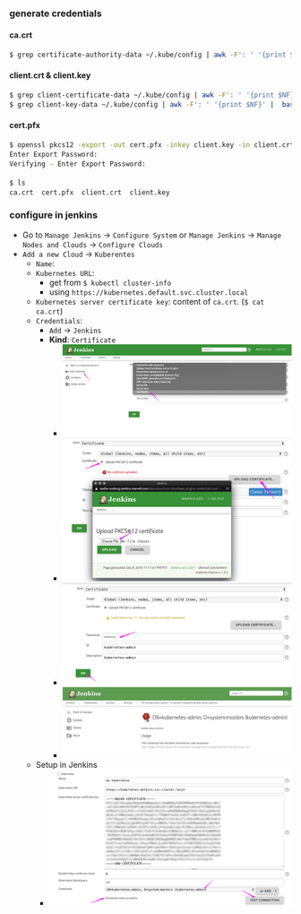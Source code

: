 ### generate credentials
#### ca.crt
```bash
$ grep certificate-authority-data ~/.kube/config | awk -F': ' '{print $NF}' |  base64 -d > ca.crt
```

#### client.crt & client.key
```bash
$ grep client-certificate-data ~/.kube/config | awk -F': ' '{print $NF}' |  base64 -d > client.crt
$ grep client-key-data ~/.kube/config | awk -F': ' '{print $NF}' |  base64 -d > client.key
```

#### cert.pfx
```bash
$ openssl pkcs12 -export -out cert.pfx -inkey client.key -in client.crt -certfile ca.crt
Enter Export Password:
Verifying - Enter Export Password:

$ ls
ca.crt  cert.pfx  client.crt  client.key
```

### configure in jenkins
* Go to `Manage Jenkins` -> `Configure System` or `Manage Jenkins` -> `Manage Nodes and Clouds` -> `Configure Clouds`
* `Add a new Cloud` -> `Kuberentes`
    * `Name`: <Anything you want>
    * `Kubernetes URL`:
        * get from `$ kubectl cluster-info`
        * using `https://kubernetes.default.svc.cluster.local`
    * `Kubernetes server certificate key`: content of `ca.crt`. (`$ cat ca.crt`)
    * `Credentials`:
        * `Add` -> `Jenkins`
        * **Kind**: `Certificate`
            * ![plugin-1](../screenshot/k8s-plugin-1.png)
            * ![plugin-2](../screenshot/k8s-plugin-2.png)
            * ![plugin-3](../screenshot/k8s-plugin-3.png)
            * ![plugin-4](../screenshot/k8s-plugin-4.png)
    * Setup in Jenkins
        * ![plugin-5](../screenshot/k8s-plugin-5.png)
